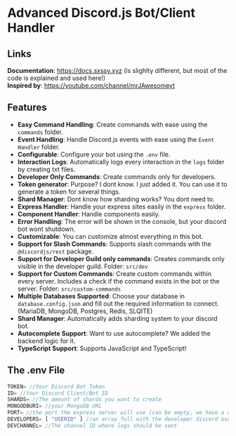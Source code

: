 # Advanced Discord.js Bot/Client Handler

## Links 
**Documentation**: https://docs.sxssy.xyz (is slighlty different, but most of the code is explained and used here!) <br>
**Inspired by**: https://youtube.com/channel/mrJAwesomeyt

## Features
- **Easy Command Handling**: Create commands with ease using the `commands` folder.
- **Event Handling**: Handle Discord.js events with ease using the `Event Handler` folder.
- **Configurable**: Configure your bot using the `.env` file.
- **Interaction Logs**: Automatically logs every interaction in the `logs` folder by creating txt files.
- **Developer Only Commands**: Create commands only for developers.
- **Token generator**: Purpose? I dont know. I just added it. You can use it to generate a token for several things.
- **Shard Manager**: Dont know how sharding works? You dont need to.
- **Express Handler**: Handle your express sites easily in the `express` folder.
- **Component Handler**: Handle components easily.
- **Error Handling**: The error will be shown in the console, but your discord bot wont shutdown.
- **Customizable**: You can customize almost everything in this bot.
- **Support for Slash Commands**: Supports slash commands with the `@discordjs/rest` package.
- **Support for Developer Guild only commands**: Creates commands only visible in the developer guild. Folder: `src/dev`
- **Support for Custom Commands**: Create custom commands within every server. Includes a check if the command exists in the bot or the server. Folder: `src/custom-commands`
- **Multiple Databases Supported**: Choose your database in `database.config.json` and fill out the required information to connect. (MariaDB, MongoDB, Postgres, Redis, SLQITE)
- **Shard Manager**: Automatically adds sharding system to your discord bot.
- **Autocomplete Support**: Want to use autocomplete? We added the backend logic for it.
- **TypeScript Support**: Supports JavaScript and TypeScript!

## The .env File
```js
TOKEN= //Your Discord Bot Token
ID= //Your Discord Client/Bot ID
SHARDS= //The amount of shards you want to create
MONGODBURI= //your MongoDB URL
PORT= //the port the express server will use (can be empty, we have a default port ;-;)
DEVELOPERS= [ "USERID" ] //an array full with the developer discord user IDs
DEVCHANNEL= //The channel ID where logs should be sent
```
